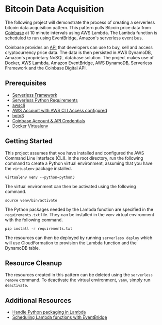 # Bitcoin Data Acquisition
The following project will demonstrate the process of creating a serverless bitcoin data acquisition pattern. This pattern pulls Bitcoin price data from [Coinbase](https://www.coinbase.com) at 10 minute intervals using AWS Lambda. The Lambda function is scheduled to run using EventBridge, Amazon's serverless event bus.

Coinbase provides an [API](https://developers.coinbase.com) that developers can use to buy, sell and access cryptocurrency price data. The data is then persisted in AWS DynamoDB, Amazon's proprietary NoSQL database solution. The project makes use of Docker, AWS Lambda, Amazon EventBridge, AWS DynamoDB, Serverless Framework and the Coinbase Digital API.

## Prerequisites
* [Serverless Framework](https://www.serverless.com/framework/docs/providers/aws/guide/installation/)
* [Serverless Python Requirements](https://www.serverless.com/plugins/serverless-python-requirements)
* [awscli](https://docs.aws.amazon.com/cli/latest/userguide/install-cliv2.html)
* [AWS Account with AWS CLI Access configured](https://docs.aws.amazon.com/cli/latest/userguide/cli-configure-quickstart.html)
* [boto3](https://boto3.amazonaws.com/v1/documentation/api/latest/guide/quickstart.html#installation)
* [Coinbase Account & API Credentials](https://developers.coinbase.com/docs/wallet/api-key-authentication)
* [Docker](https://hub.docker.com/editions/community/docker-ce-desktop-mac/)
[Virtualenv]()

## Getting Started
This project assumes that you have installed and configured the AWS Command Line Interface (CLI). In the root directory, run the following command to create a Python virtual environment, assuming that you have the `virtualenv` package installed.
```
virtualenv venv --python=python3
```

The virtual environment can then be activated using the following command.
```
source venv/bin/activate
```

The Python packages needed by the Lambda function are specified in the `requirements.txt` file. They can be installed in the `venv` virtual environment with the following command.
```
pip install -r requirements.txt
```

The resources can then be deployed by running `serverless deploy` which will use CloudFormation to provision the Lambda function and the DynamoDB table.

## Resource Cleanup
The resources created in this pattern can be deleted using the `serverless remove` command. To deactivate the virtual environment, `venv`, simply run `deactivate`.

## Additional Resources
* [Handle Python packaging in Lambda](https://www.serverless.com/blog/serverless-python-packaging)
* [Scheduling Lambda functions with EventBridge](https://docs.aws.amazon.com/eventbridge/latest/userguide/run-lambda-schedule.html)
